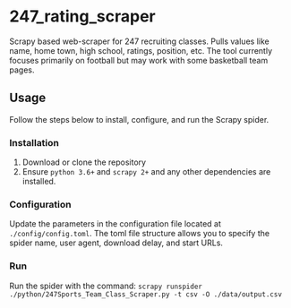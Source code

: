 # 247_rating_scraper
Scrapy based web-scraper for 247 recruiting classes. Pulls values like name, home town, high school, ratings, position, etc. The tool currently focuses primarily on football but may work with some basketball team pages.

## Usage

Follow the steps below to install, configure, and run the Scrapy spider.

### Installation

1. Download or clone the repository
2. Ensure ```python 3.6+``` and ```scrapy 2+``` and any other dependencies are installed.

### Configuration

Update the parameters in the configuration file located at ```./config/config.toml```. The toml file structure allows you to specify the spider name, user agent, download delay, and start URLs.

### Run

Run the spider with the command: ```scrapy runspider ./python/247Sports_Team_Class_Scraper.py -t csv -O ./data/output.csv```